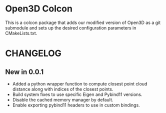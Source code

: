 # Open3D Colcon
This is a colcon package that adds our modified version of Open3D as a git submodule and sets up the desired
configuration parameters in CMakeLists.txt.

# CHANGELOG

## New in 0.0.1
- Added a python wrapper function to compute closest point cloud distance along with indices of the closest points.
- Build system fixes to use specific Eigen and Pybind11 versions.
- Disable the cached memory manager by default.
- Enable exporting pybind11 headers to use in custom bindings.
